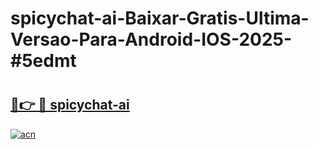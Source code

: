 # spicychat-ai-Baixar-Gratis-Ultima-Versao-Para-Android-IOS-2025-#5edmt

# <h2><a href="https://ainizakaria.my?title=spicychat-ai&ref=25M">🔗👉 🔴 spicychat-ai</a></h2>

[![acn](https://github.com/user-attachments/assets/0f9c940e-d8b0-45ae-aac7-cd30a18b3e1c)](https://ainizakaria.my?title=spicychat-ai&ref=25M)

